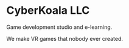 # CyberKoala LLC
Game development studio and e-learning.

We make VR games that nobody ever created.
